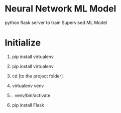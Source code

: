 # Neural Network ML Model
  python flask server to train Supervised ML Model 

# Initialize
  1. pip install virtualenv

  2. pip install virtualenv

  3. cd [to the project folder]

  4. virtualenv venv

  5. . venv/bin/activate

  6. pip install Flask
